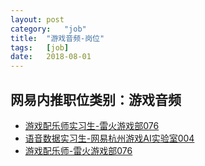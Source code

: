 ```yaml
---
layout:	post
category:	"job"
title:	"游戏音频-岗位"
tags:	[job]
date:	2018-08-01
---
```

## 网易内推职位类别：游戏音频
- [游戏配乐师实习生-雷火游戏部076](http://bole.netease.com/position/h5/detail.do?id=11917&rcode=D1O21582aT)
- [语音数据实习生-网易杭州游戏AI实验室004](http://bole.netease.com/position/h5/detail.do?id=9399&rcode=D1O21582aT)
- [游戏配乐师-雷火游戏部076](http://bole.netease.com/position/h5/detail.do?id=9810&rcode=D1O21582aT)
